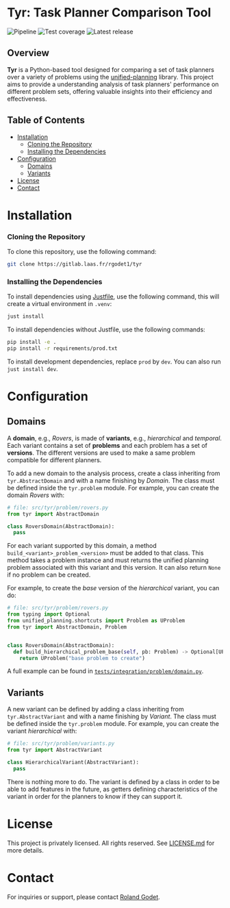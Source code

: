 # Tyr: Task Planner Comparison Tool

![Pipeline](https://gitlab.laas.fr/rgodet1/tyr/badges/master/pipeline.svg?key_text=Pipeline)
![Test coverage](https://gitlab.laas.fr/rgodet1/tyr/badges/master/coverage.svg?key_text=Coverage)
![Latest release](https://gitlab.laas.fr/rgodet1/tyr/-/badges/release.svg)

## Overview

**Tyr** is a Python-based tool designed for comparing a set of task planners over a variety of problems using the [unified-planning](https://unified-planning.readthedocs.io) library.
This project aims to provide a understanding analysis of task planners' performance on different problem sets, offering valuable insights into their efficiency and effectiveness.

## Table of Contents

- [Installation](#installation)
    - [Cloning the Repository](#cloning-the-repository)
    - [Installing the Dependencies](#installing-the-dependencies)
- [Configuration](#configuration)
  - [Domains](#domains)
  - [Variants](#variants)
- [License](#license)
- [Contact](#contact)

# Installation

### Cloning the Repository

To clone this repository, use the following command:

```bash
git clone https://gitlab.laas.fr/rgodet1/tyr
```

### Installing the Dependencies

To install dependencies using [Justfile](https://github.com/casey/just), use the following command, this will create a virtual environment in `.venv`:

```bash
just install
```

To install dependencies without Justfile, use the following commands:

```bash
pip install -e .
pip install -r requirements/prod.txt
```

To install development dependencies, replace `prod` by `dev`.
You can also run `just install dev`.

# Configuration

## Domains

A **domain**, e.g., *Rovers*, is made of **variants**, e.g., *hierarchical* and *temporal*.
Each variant contains a set of **problems** and each problem has a set of **versions**.
The different versions are used to make a same problem compatible for different planners.

To add a new domain to the analysis process, create a class inheriting from `tyr.AbstractDomain` and with a name finishing by *Domain*.
The class must be defined inside the `tyr.problem` module.
For example, you can create the domain *Rovers* with:

```python
# file: src/tyr/problem/rovers.py
from tyr import AbstractDomain

class RoversDomain(AbstractDomain):
  pass
```

For each variant supported by this domain, a method `build_<variant>_problem_<version>` must be added to that class.
This method takes a problem instance and must returns the unified planning problem associated with this variant and this version.
It can also return `None` if no problem can be created.

For example, to create the *base* version of the *hierarchical* variant, you can do:

```python
# file: src/tyr/problem/rovers.py
from typing import Optional
from unified_planning.shortcuts import Problem as UProblem
from tyr import AbstractDomain, Problem


class RoversDomain(AbstractDomain):
  def build_hierarchical_problem_base(self, pb: Problem) -> Optional[UProblem]:
    return UProblem("base problem to create")
```

A full example can be found in [`tests/integration/problem/domain.py`](https://gitlab.laas.fr/rgodet1/tyr/-/blob/master/tests/integration/problem/domain.py).

## Variants

A new variant can be defined by adding a class inheriting from `tyr.AbstractVariant` and with a name finishing by *Variant*.
The class must be defined inside the `tyr.problem` module.
For example, you can create the variant *hierarchical* with:

```python
# file: src/tyr/problem/variants.py
from tyr import AbstractVariant

class HierarchicalVariant(AbstractVariant):
  pass
```

There is nothing more to do.
The variant is defined by a class in order to be able to add features in the future, as getters defining characteristics of the variant in order for the planners to know if they can support it.

# License

This project is privately licensed.
All rights reserved.
See [LICENSE.md](https://gitlab.laas.fr/rgodet1/tyr/-/blob/master/LICENSE.md) for more details.

# Contact

For inquiries or support, please contact [Roland Godet](mailto:rgodet@raida.fr).
